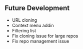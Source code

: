 ## Future Development
* URL cloning
* Context menu addin
* Filtering list
* Fix cloning issue for large repos
* Fix repo management issue

